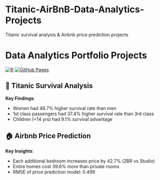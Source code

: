 # Titanic-AirBnB-Data-Analytics-Projects
Titanic survival analysis &amp; Airbnb price prediction projects

# Data Analytics Portfolio Projects

[![R](https://img.shields.io/badge/R-4.3.2-blue)](https://www.r-project.org/)
[![GitHub Pages](https://img.shields.io/badge/GitHub-Pages-blue)](https://pages.github.com/)

## 🚢 Titanic Survival Analysis
**Key Findings**:  
- Women had 48.7% higher survival rate than men  
- 1st class passengers had 37.4% higher survival rate than 3rd class  
- Children (<14 yrs) had 9.1% survival advantage  


## 🏠 Airbnb Price Prediction
**Key Insights**:  
- Each additional bedroom increases price by 42.7% (2BR vs Studio)  
- Entire homes cost 39.6% more than private rooms  
- RMSE of price prediction model: 0.499  
